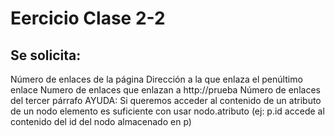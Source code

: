 # Eercicio Clase 2-2

## Se solicita:

Número de enlaces de la página
Dirección a la que enlaza el penúltimo enlace
Numero de enlaces que enlazan a http://prueba
Número de enlaces del tercer párrafo
AYUDA: Si queremos acceder al contenido de un atributo de un nodo elemento es suficiente con usar nodo.atributo (ej: p.id accede al contenido del id del nodo almacenado en p)